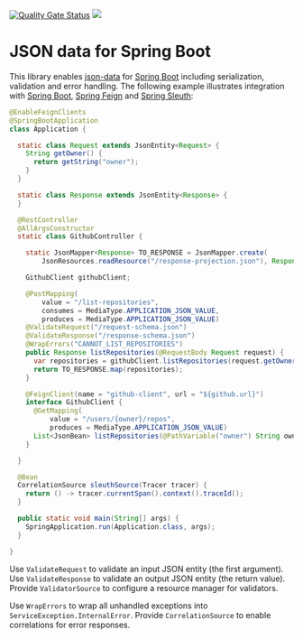 [![Quality Gate Status](https://sonarcloud.io/api/project_badges/measure?project=hrytsenko_json-data-spring-boot&metric=alert_status)](https://sonarcloud.io/dashboard?id=hrytsenko_json-data-spring-boot)
[![](https://jitpack.io/v/hrytsenko/json-data-spring-boot.svg)](https://jitpack.io/#hrytsenko/json-data-spring-boot)

# JSON data for Spring Boot

This library enables [json-data] for [Spring Boot] including serialization, validation and error handling.
The following example illustrates integration with [Spring Boot], [Spring Feign] and [Spring Sleuth]:

```java
@EnableFeignClients
@SpringBootApplication
class Application {

  static class Request extends JsonEntity<Request> {
    String getOwner() {
      return getString("owner");
    }
  }

  static class Response extends JsonEntity<Response> {
  }

  @RestController
  @AllArgsConstructor
  static class GithubController {

    static JsonMapper<Response> TO_RESPONSE = JsonMapper.create(
        JsonResources.readResource("/response-projection.json"), Response::new);

    GithubClient githubClient;

    @PostMapping(
        value = "/list-repositories",
        consumes = MediaType.APPLICATION_JSON_VALUE,
        produces = MediaType.APPLICATION_JSON_VALUE)
    @ValidateRequest("/request-schema.json")
    @ValidateResponse("/response-schema.json")
    @WrapErrors("CANNOT_LIST_REPOSITORIES")
    public Response listRepositories(@RequestBody Request request) {
      var repositories = githubClient.listRepositories(request.getOwner());
      return TO_RESPONSE.map(repositories);
    }

    @FeignClient(name = "github-client", url = "${github.url}")
    interface GithubClient {
      @GetMapping(
          value = "/users/{owner}/repos",
          produces = MediaType.APPLICATION_JSON_VALUE)
      List<JsonBean> listRepositories(@PathVariable("owner") String owner);
    }

  }

  @Bean
  CorrelationSource sleuthSource(Tracer tracer) {
    return () -> tracer.currentSpan().context().traceId();
  }

  public static void main(String[] args) {
    SpringApplication.run(Application.class, args);
  }

}
```

Use `ValidateRequest` to validate an input JSON entity (the first argument).
Use `ValidateResponse` to validate an output JSON entity (the return value).
Provide `ValidatorSource` to configure a resource manager for validators.

Use `WrapErrors` to wrap all unhandled exceptions into `ServiceException.InternalError`.
Provide `CorrelationSource` to enable correlations for error responses.

[json-data]: https://github.com/hrytsenko/json-data
[Spring Boot]: https://spring.io/projects/spring-boot
[Spring Feign]: https://spring.io/projects/spring-cloud-openfeign
[Spring Sleuth]: https://spring.io/projects/spring-cloud-sleuth
